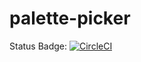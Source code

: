 # palette-picker

Status Badge: [![CircleCI](https://circleci.com/gh/jenPlusPlus/palette-picker.svg?style=svg)](https://circleci.com/gh/jenPlusPlus/palette-picker)
